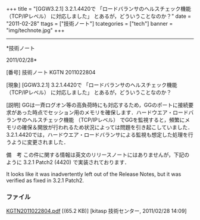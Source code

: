 ﻿+++
title = "[GGW3.2.1] 3.2.1.4420で 「ロードバランサのヘルスチェック機能 （TCP/IPレベル） に対応しました」 とあるが，どういうことなのか？"
date = "2011-02-28"
ttags = ["技術ノート"]
tcategories = ["tech"]
banner = "img/technote.jpg"
+++

-----------------------------------------------------------------------------------------------------------------------------

*技術ノート

2011/02/28*


[番号]
技術ノート KGTN 2011022804

[現象]
[GGW3.2.1] 3.2.1.4420で 「ロードバランサのヘルスチェック機能
（TCP/IPレベル） に対応しました」 とあるが，どういうことなのか？

[説明]
GGは一斉ログオン等の高負荷時にも対応するため，GGのポートに接続要求があった時点でセッション用のメモリを確保します．ハードウエア・ロードバランサのヘルスチェック機能
（TCP/IPレベル）
でGGを監視すると，頻繁にメモリの確保＆開放が行われるため状況によっては問題を引き起こしていました．3.2.1.4420では，ハードウエア・ロードバランサによる監視も想定した処理を行うように変更されました．

備　考
この件に関する情報は英文のリリースノートにはありませんが，下記のように
3.2.1 Patch2 (4420) で実装されております．

It looks like it was inadvertently left out of the Release Notes, but it
was verified as fixed in 3.2.1 Patch2.


### ファイル

 
 


[KGTN2011022804.pdf](http://techreport.kitasp.net/attachments/download/508/KGTN2011022804.pdf)
 [(65.2 KB)] [kitasp 技術センター, 2011/02/28
14:09]


 


 

